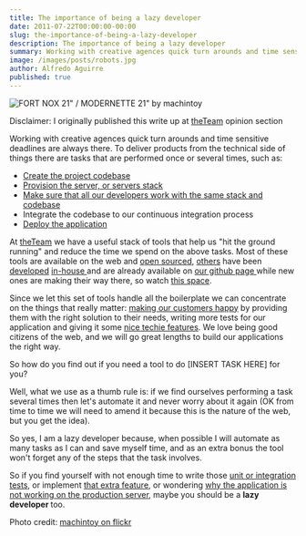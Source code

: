 ```yaml
---
title: The importance of being a lazy developer
date: 2011-07-22T00:00:00-00:00
slug: the-importance-of-being-a-lazy-developer
description: The importance of being a lazy developer
summary: Working with creative agences quick turn arounds and time sensitive deadlines are always there. To deliver products from the technical side of things there are tasks that are performed once or several times. It is always useful to have stack of tools that help to "hit the ground running"
image: /images/posts/robots.jpg
author: Alfredo Aguirre
published: true
---
```

<p>
  <img title="FORT NOX 21&quot; / MODERNETTE 21&quot; by machintoy" src="/images/posts/robots.jpg" alt="FORT NOX 21&quot; / MODERNETTE 21&quot; by machintoy" />
</p>

<p class="highlight">Disclaimer: I originally published this write up at <a href="http://theteam.co.uk/" rel="external">theTeam</a> opinion section</p>

<p>
  Working with creative agences quick turn arounds and time sensitive deadlines are always there. To deliver products from the technical side of things there are tasks that are performed once or several times, such as:
</p>
<ul>
  <li><a href="https://github.com/theteam/frontend-common">Create the project codebase</a></li>
  <li><a href="http://www.puppetlabs.com/">Provision the server, or servers stack</a></li>
  <li><a href="https://github.com/theteam/vagrant-django-template">Make sure that all our developers work with the same stack and codebase</a></li>
  <li>Integrate the codebase to our continuous integration process</li>
  <li><a href="http://pypi.python.org/pypi/Fabric/1.2.0">Deploy the application</a></li>
</ul>
<p>At <a href="http://theteam.co.uk">theTeam</a> we have a useful stack of tools that help us "hit the ground running" and reduce the time we spend on the above tasks. Most of these tools are available on the web and <a href="https://github.com/">open sourced</a>, <a href="https://github.com/theteam/frontend-common">others</a> have been<a href="http://www.spritecow.com/"> developed</a> <a href="https://github.com/theteam/vagrant-django-template">in-house </a>and are already available on <a href="https://github.com/organizations/theteam">our github page </a>while new ones are making their way there, so watch <a href="https://github.com/organizations/theteam">this space</a>.</p>

<p>Since we let this set of tools handle all the boilerplate we can concentrate on the things that really matter: <a href="http://theteam.co.uk/work/">making our customers happy</a> by providing them with the right solution to their needs, writing more tests for our application and giving it some <a href="http://moments.findanyfilm.com/api/">nice techie features</a>. We love being good citizens of the web, and we will go great lengths to build our applications the right way.</p>

<p>So how do you find out if you need a tool to do [INSERT TASK HERE] for you?</p>

<p>Well, what we use as a thumb rule is: if we find ourselves performing a task several times then let's automate it and never worry about it again (OK from time to time we will need to amend it because this is the nature of the web, but you get the idea).</p>

<p>So yes, I am a lazy developer because, when possible I will automate as many tasks as I can and save myself time, and as an extra bonus the tool won't forget any of the steps that the task involves.</p>

<p>So if you find yourself with not enough time to write those <a href="https://docs.djangoproject.com/en/dev/topics/testing/">unit or integration tests</a>, or implement <a href="http://www.spritecow.com/humans.txt">that extra feature</a>, or wondering <a href="http://vagrantup.com/docs/getting-started/why.html">why the application is not working on the production server</a>, maybe you should be a <strong>lazy developer </strong>too.</p>

<p>Photo credit: <a href="http://www.flickr.com/photos/machintoy/">machintoy on flickr</a></p>

